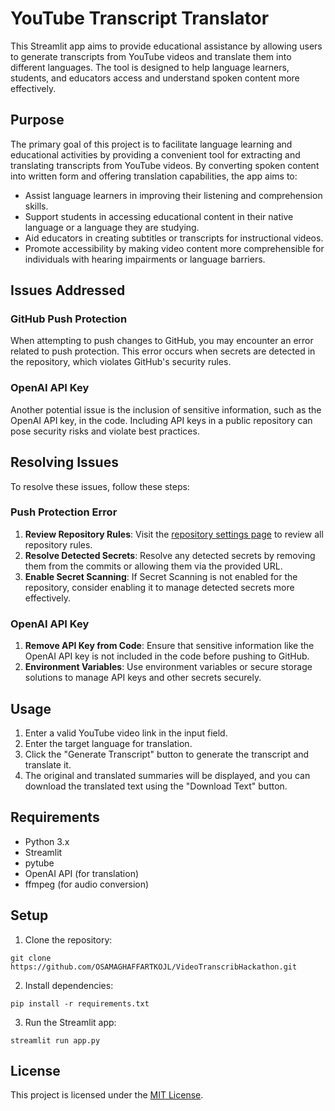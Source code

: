 
# YouTube Transcript Translator

This Streamlit app aims to provide educational assistance by allowing users to generate transcripts from YouTube videos and translate them into different languages. The tool is designed to help language learners, students, and educators access and understand spoken content more effectively.

## Purpose

The primary goal of this project is to facilitate language learning and educational activities by providing a convenient tool for extracting and translating transcripts from YouTube videos. By converting spoken content into written form and offering translation capabilities, the app aims to:

- Assist language learners in improving their listening and comprehension skills.
- Support students in accessing educational content in their native language or a language they are studying.
- Aid educators in creating subtitles or transcripts for instructional videos.
- Promote accessibility by making video content more comprehensible for individuals with hearing impairments or language barriers.

## Issues Addressed

### GitHub Push Protection

When attempting to push changes to GitHub, you may encounter an error related to push protection. This error occurs when secrets are detected in the repository, which violates GitHub's security rules.

### OpenAI API Key

Another potential issue is the inclusion of sensitive information, such as the OpenAI API key, in the code. Including API keys in a public repository can pose security risks and violate best practices.

## Resolving Issues

To resolve these issues, follow these steps:

### Push Protection Error

1. **Review Repository Rules**: Visit the [repository settings page](https://github.com/OSAMAGHAFFARTKOJL/VideoTranscribHackathon/settings/security_analysis) to review all repository rules.
2. **Resolve Detected Secrets**: Resolve any detected secrets by removing them from the commits or allowing them via the provided URL.
3. **Enable Secret Scanning**: If Secret Scanning is not enabled for the repository, consider enabling it to manage detected secrets more effectively.

### OpenAI API Key

1. **Remove API Key from Code**: Ensure that sensitive information like the OpenAI API key is not included in the code before pushing to GitHub.
2. **Environment Variables**: Use environment variables or secure storage solutions to manage API keys and other secrets securely.

## Usage

1. Enter a valid YouTube video link in the input field.
2. Enter the target language for translation.
3. Click the "Generate Transcript" button to generate the transcript and translate it.
4. The original and translated summaries will be displayed, and you can download the translated text using the "Download Text" button.

## Requirements

- Python 3.x
- Streamlit
- pytube
- OpenAI API (for translation)
- ffmpeg (for audio conversion)

## Setup

1. Clone the repository:

```
git clone https://github.com/OSAMAGHAFFARTKOJL/VideoTranscribHackathon.git
```

2. Install dependencies:

```
pip install -r requirements.txt
```

3. Run the Streamlit app:

```
streamlit run app.py
```

## License

This project is licensed under the [MIT License](LICENSE).

